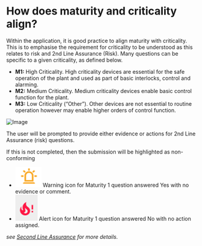 # How does maturity and criticality align?
Within the application, it is good practice to align maturity with criticality.  This is to emphasise the requirement for criticality to be understood as this relates to risk and 2nd Line Assurance (Risk). Many questions can be specific to a given criticality, as defined below.

- **M1:** High Criticality. High criticality devices are essential for the safe operation of the plant and used as part of basic interlocks, control and alarming.
- **M2:** Medium Criticality. Medium criticality devices enable basic control function for the plant.
- **M3:** Low Criticality (“Other”). Other devices are not essential to routine operation however may enable higher orders of control function.

![Image](/assets/screenshots/jobs/RiskAndMaturity.png)

The user will be prompted to provide either evidence or actions for 2nd Line Assurance (risk) questions.

If this is not completed, then the submission will be highlighted as non-conforming

- ![Image](../assets/screenshots/jobs/warningIcon.png) Warning icon for Maturity 1 question answered Yes with no evidence or comment.
- ![Image](../assets/screenshots/jobs/errorIcon.png) Alert icon for Maturity 1 question answered No with no action assigned.

_see [Second Line Assurance](/concepts/second-line-assurance.md) for more details._